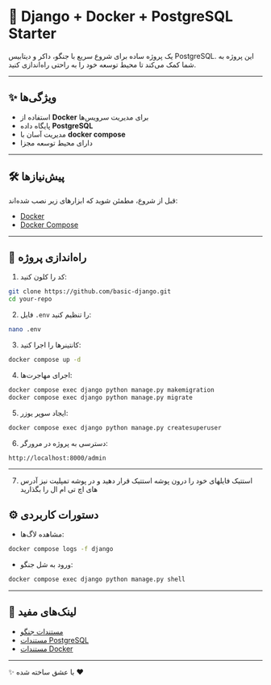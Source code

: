 # 🚀 Django + Docker + PostgreSQL Starter

یک پروژه ساده برای شروع سریع با جنگو، داکر و دیتابیس PostgreSQL. این پروژه به شما کمک می‌کند تا محیط توسعه خود را به راحتی راه‌اندازی کنید.

---

## ✨ ویژگی‌ها
- استفاده از **Docker** برای مدیریت سرویس‌ها
- پایگاه داده **PostgreSQL**
- مدیریت آسان با **docker compose**
- دارای محیط توسعه مجزا

---

## 🛠 پیش‌نیازها
قبل از شروع، مطمئن شوید که ابزارهای زیر نصب شده‌اند:
- [Docker](https://www.docker.com/)
- [Docker Compose](https://docs.docker.com/compose/install/)

---

## 🚦 راه‌اندازی پروژه

1. کد را کلون کنید:
```bash
git clone https://github.com/basic-django.git
cd your-repo
```

2. فایل `.env` را تنظیم کنید:
```bash
nano .env
```

3. کانتینرها را اجرا کنید:
```bash
docker compose up -d
```

4. اجرای مهاجرت‌ها:
```bash
docker compose exec django python manage.py makemigration
docker compose exec django python manage.py migrate
```

5. ایجاد سوپر یوزر:
```bash
docker compose exec django python manage.py createsuperuser
```

6. دسترسی به پروژه در مرورگر:
```bash
http://localhost:8000/admin
```

---
7. استتیک فایلهای خود را درون پوشه استتیک قرار دهید و در پوشه تمپلیت نیز آدرس های اچ تی ام ال را بگذارید

## ⚙️ دستورات کاربردی

- مشاهده لاگ‌ها:
```bash
docker compose logs -f django
```
- ورود به شل جنگو:
```bash
docker compose exec django python manage.py shell
```

---

## 📎 لینک‌های مفید
- [مستندات جنگو](https://docs.djangoproject.com/en/stable/)
- [مستندات PostgreSQL](https://www.postgresql.org/docs/)
- [مستندات Docker](https://docs.docker.com/)

---

✨ با عشق ساخته شده ❤️

